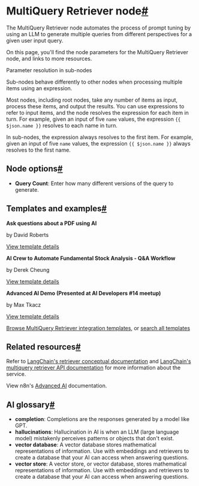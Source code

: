 [](https://github.com/n8n-io/n8n-docs/edit/main/docs/integrations/builtin/cluster-nodes/sub-nodes/n8n-nodes-langchain.retrievermultiquery.md "Edit this page")

# MultiQuery Retriever node[#](#multiquery-retriever-node "Permanent link")

The MultiQuery Retriever node automates the process of prompt tuning by using an LLM to generate multiple queries from different perspectives for a given user input query.

On this page, you'll find the node parameters for the MultiQuery Retriever node, and links to more resources.

Parameter resolution in sub-nodes

Sub-nodes behave differently to other nodes when processing multiple items using an expression.

Most nodes, including root nodes, take any number of items as input, process these items, and output the results. You can use expressions to refer to input items, and the node resolves the expression for each item in turn. For example, given an input of five `name` values, the expression `{{ $json.name }}` resolves to each name in turn.

In sub-nodes, the expression always resolves to the first item. For example, given an input of five `name` values, the expression `{{ $json.name }}` always resolves to the first name.

## Node options[#](#node-options "Permanent link")

*   **Query Count**: Enter how many different versions of the query to generate.

## Templates and examples[#](#templates-and-examples "Permanent link")

**Ask questions about a PDF using AI**

by David Roberts

[View template details](https://n8n.io/workflows/1960-ask-questions-about-a-pdf-using-ai/)

**AI Crew to Automate Fundamental Stock Analysis - Q&A Workflow**

by Derek Cheung

[View template details](https://n8n.io/workflows/2183-ai-crew-to-automate-fundamental-stock-analysis-qanda-workflow/)

**Advanced AI Demo (Presented at AI Developers #14 meetup)**

by Max Tkacz

[View template details](https://n8n.io/workflows/2358-advanced-ai-demo-presented-at-ai-developers-14-meetup/)

[Browse MultiQuery Retriever integration templates](https://n8n.io/integrations/multiquery-retriever/), or [search all templates](https://n8n.io/workflows/)

## Related resources[#](#related-resources "Permanent link")

Refer to [LangChain's retriever conceptual documentation](https://js.langchain.com/docs/concepts/retrievers) and [LangChain's multiquery retriever API documentation](https://v03.api.js.langchain.com/classes/langchain.retrievers_multi_query.MultiQueryRetriever.html) for more information about the service.

View n8n's [Advanced AI](../../../../../advanced-ai/) documentation.

## AI glossary[#](#ai-glossary "Permanent link")

*   **completion**: Completions are the responses generated by a model like GPT.
*   **hallucinations**: Hallucination in AI is when an LLM (large language model) mistakenly perceives patterns or objects that don't exist.
*   **vector database**: A vector database stores mathematical representations of information. Use with embeddings and retrievers to create a database that your AI can access when answering questions.
*   **vector store**: A vector store, or vector database, stores mathematical representations of information. Use with embeddings and retrievers to create a database that your AI can access when answering questions.